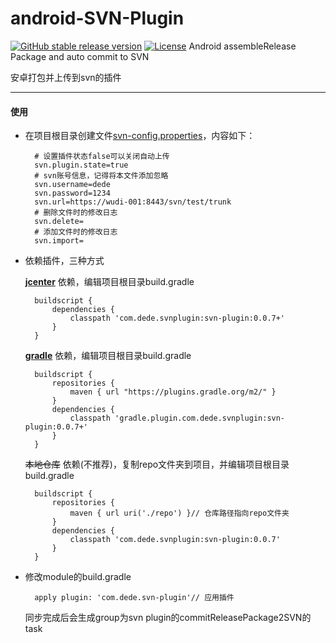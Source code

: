 # android-SVN-Plugin
[![GitHub stable release version](https://img.shields.io/github/release/hushenghao/android-SVN-Plugin.svg?label=android-SVN-Plugin&maxAge=600)](https://github.com/hushenghao/android-SVN-Plugin/releases/latest) [![License](https://img.shields.io/github/license/hushenghao/android-SVN-Plugin.svg?label=License&maxAge=2592000)](https://github.com//hushenghao/android-SVN-Plugin/blob/master/LICENSE)
Android assembleRelease Package and auto commit to SVN

安卓打包并上传到svn的插件

---

#### 使用

* 在项目根目录创建文件[svn-config.properties](https://github.com/hushenghao/android-SVN-Plugin/blob/master/svn-config.properties)，内容如下：

        # 设置插件状态false可以关闭自动上传
        svn.plugin.state=true
        # svn账号信息，记得将本文件添加忽略
        svn.username=dede
        svn.password=1234
        svn.url=https://wudi-001:8443/svn/test/trunk
        # 删除文件时的修改日志
        svn.delete=
        # 添加文件时的修改日志
        svn.import=

* 依赖插件，三种方式

    [**jcenter**](https://bintray.com/dede/AndroidLib/com.dede.svnplugin) 依赖，编辑项目根目录build.gradle

        buildscript {
            dependencies {
                classpath 'com.dede.svnplugin:svn-plugin:0.0.7+'
            }
        }

    [**gradle**](https://plugins.gradle.org/plugin/com.dede.svn-plugin) 依赖，编辑项目根目录build.gradle

        buildscript {
            repositories {
                maven { url "https://plugins.gradle.org/m2/" }
            }
            dependencies {
                classpath 'gradle.plugin.com.dede.svnplugin:svn-plugin:0.0.7+'
            }
        }

    ~~本地仓库~~ 依赖(不推荐)，复制repo文件夹到项目，并编辑项目根目录build.gradle

        buildscript {
            repositories {
                maven { url uri('./repo') }// 仓库路径指向repo文件夹
            }
            dependencies {
                classpath 'com.dede.svnplugin:svn-plugin:0.0.7'
            }
        }

+ 修改module的build.gradle

        apply plugin: 'com.dede.svn-plugin'// 应用插件

    同步完成后会生成group为svn plugin的commitReleasePackage2SVN的task


